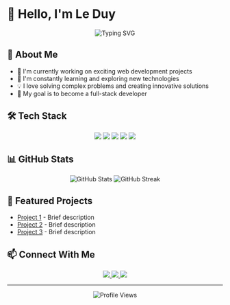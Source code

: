 # 👋 Hello, I'm Le Duy

<div align="center">
  <img src="https://readme-typing-svg.herokuapp.com?font=Fira+Code&pause=1000&color=2196F3&center=true&vCenter=true&width=435&lines=Welcome+to+my+GitHub+Profile!;I'm+a+passionate+developer;Always+learning+new+things" alt="Typing SVG" />
</div>

## 🚀 About Me

- 🔭 I'm currently working on exciting web development projects
- 🌱 I'm constantly learning and exploring new technologies
- 💡 I love solving complex problems and creating innovative solutions
- 🎯 My goal is to become a full-stack developer

## 🛠️ Tech Stack

<div align="center">
  <img src="https://img.shields.io/badge/HTML5-E34F26?style=for-the-badge&logo=html5&logoColor=white" />
  <img src="https://img.shields.io/badge/CSS3-1572B6?style=for-the-badge&logo=css3&logoColor=white" />
  <img src="https://img.shields.io/badge/JavaScript-F7DF1E?style=for-the-badge&logo=javascript&logoColor=black" />
  <img src="https://img.shields.io/badge/React-20232A?style=for-the-badge&logo=react&logoColor=61DAFB" />
  <img src="https://img.shields.io/badge/Node.js-43853D?style=for-the-badge&logo=node.js&logoColor=white" />
</div>

## 📊 GitHub Stats

<div align="center">
  <img src="https://github-readme-stats.vercel.app/api?username=leduy2004-coder&show_icons=true&theme=radical" alt="GitHub Stats" />
  <img src="https://github-readme-streak-stats.herokuapp.com/?user=leduy2004-coder&theme=radical" alt="GitHub Streak" />
</div>

## 🌟 Featured Projects

- [Project 1](link-to-project) - Brief description
- [Project 2](link-to-project) - Brief description
- [Project 3](link-to-project) - Brief description

## 📫 Connect With Me

<div align="center">
  <a href="https://linkedin.com/in/your-profile">
    <img src="https://img.shields.io/badge/LinkedIn-0077B5?style=for-the-badge&logo=linkedin&logoColor=white" />
  </a>
  <a href="mailto:your-email@example.com">
    <img src="https://img.shields.io/badge/Gmail-D14836?style=for-the-badge&logo=gmail&logoColor=white" />
  </a>
  <a href="https://twitter.com/your-handle">
    <img src="https://img.shields.io/badge/Twitter-1DA1F2?style=for-the-badge&logo=twitter&logoColor=white" />
  </a>
</div>

---

<div align="center">
  <img src="https://komarev.com/ghpvc/?username=leduy2004-coder&style=flat-square&color=blue" alt="Profile Views" />
</div>
